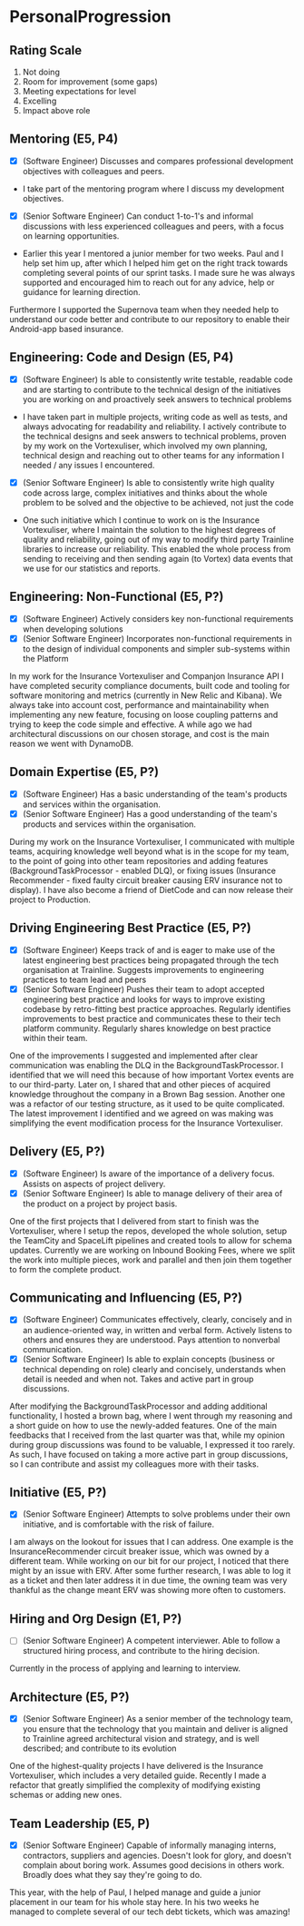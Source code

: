 # PersonalProgression

## Rating Scale
1. Not doing
2. Room for improvement (some gaps)
3. Meeting expectations for level
4. Excelling
5. Impact above role

## Mentoring (E5, P4)

- [x] (Software Engineer) Discusses and compares professional development objectives with colleagues and peers.
- I take part of the mentoring program where I discuss my development objectives.
- [x] (Senior Software Engineer) Can conduct 1-to-1's and informal discussions with less experienced colleagues and peers, with a focus on learning opportunities.
- Earlier this year I mentored a junior member for two weeks. Paul and I help set him up, after which I helped him get on the right track towards completing several points of our sprint tasks. I made sure he was always supported and encouraged him to reach out for any advice, help or guidance for learning direction.

Furthermore I supported the Supernova team when they needed help to understand our code better and contribute to our repository to enable their Android-app based insurance.

## Engineering: Code and Design (E5, P4)

- [x] (Software Engineer) Is able to consistently write testable, readable code and are starting to contribute to the technical design of the initiatives you are working on and proactively seek answers to technical problems
- I have taken part in multiple projects, writing code as well as tests, and always advocating for readability and reliability. I actively contribute to the technical designs and seek answers to technical problems, proven by my work on the Vortexuliser, which involved my own planning, technical design and reaching out to other teams for any information I needed / any issues I encountered.
- [x] (Senior Software Engineer) Is able to consistently write high quality code across large, complex initiatives and thinks about the whole problem to be solved and the objective to be achieved, not just the code
- One such initiative which I continue to work on is the Insurance Vortexuliser, where I maintain the solution to the highest degrees of quality and reliability, going out of my way to modify third party Trainline libraries to increase our reliability. This enabled the whole process from sending to receiving and then sending again (to Vortex) data events that we use for our statistics and reports.

## Engineering: Non-Functional (E5, P?)

- [x] (Software Engineer) Actively considers key non-functional requirements when developing solutions
- [x] (Senior Software Engineer) Incorporates non-functional requirements in to the design of individual components and simpler sub-systems within the Platform

In my work for the Insurance Vortexuliser and Companjon Insurance API I have completed security compliance documents, built code and tooling for software monitoring and metrics (currently in New Relic and Kibana). We always take into account cost, performance and maintainability when implementing any new feature, focusing on loose coupling patterns and trying to keep the code simple and effective. A while ago we had architectural discussions on our chosen storage, and cost is the main reason we went with DynamoDB.

## Domain Expertise (E5, P?)

- [x] (Software Engineer) Has a basic understanding of the team's products and services within the organisation.
- [x] (Senior Software Engineer) Has a good understanding of the team's products and services within the organisation.

During my work on the Insurance Vortexuliser, I communicated with multiple teams, acquiring knowledge well beyond what is in the scope for my team, to the point of going into other team repositories and adding features (BackgroundTaskProcessor - enabled DLQ), or fixing issues (Insurance Recommender - fixed faulty circuit breaker causing ERV insurance not to display). I have also become a friend of DietCode and can now release their project to Production.

## Driving Engineering Best Practice (E5, P?)

- [x] (Software Engineer) Keeps track of and is eager to make use of the latest engineering best practices being propagated through the tech organisation at Trainline. Suggests improvements to engineering practices to team lead and peers
- [x] (Senior Software Engineer) Pushes their team to adopt accepted engineering best practice and looks for ways to improve existing codebase by retro-fitting best practice approaches. Regularly identifies improvements to best practice and communicates these to their tech platform community. Regularly shares knowledge on best practice within their team.

One of the improvements I suggested and implemented after clear communication was enabling the DLQ in the BackgroundTaskProcessor. I identified that we will need this because of how important Vortex events are to our third-party. Later on, I shared that and other pieces of acquired knowledge throughout the company in a Brown Bag session. Another one was a refactor of our testing structure, as it used to be quite complicated. The latest improvement I identified and we agreed on was making was simplifying the event modification process for the Insurance Vortexuliser.

## Delivery (E5, P?)

- [x] (Software Engineer) Is aware of the importance of a delivery focus. Assists on aspects of project delivery.
- [x] (Senior Software Engineer) Is able to manage delivery of their area of the product on a project by project basis.

One of the first projects that I delivered from start to finish was the Vortexuliser, where I setup the repos, developed the whole solution, setup the TeamCity and SpaceLift pipelines and created tools to allow for schema updates. Currently we are working on Inbound Booking Fees, where we split the work into multiple pieces, work and parallel and then join them together to form the complete product.

## Communicating and Influencing (E5, P?)

- [x] (Software Engineer) Communicates effectively, clearly, concisely and in an audience-oriented way, in written and verbal form. Actively listens to others and ensures they are understood. Pays attention to nonverbal communication.
- [x] (Senior Software Engineer) Is able to explain concepts (business or technical depending on role) clearly and concisely, understands when detail is needed and when not. Takes and active part in group discussions.

After modifying the BackgroundTaskProcessor and adding additional functionality, I hosted a brown bag, where I went through my reasoning and a short guide on how to use the newly-added features.
One of the main feedbacks that I received from the last quarter was that, while my opinion during group discussions was found to be valuable, I expressed it too rarely. As such, I have focused on taking a more active part in group discussions, so I can contribute and assist my colleagues more with their tasks.

## Initiative (E5, P?)

- [x] (Senior Software Engineer) Attempts to solve problems under their own initiative, and is comfortable with the risk of failure.

I am always on the lookout for issues that I can address. One example is the InsuranceRecommender circuit breaker issue, which was owned by a different team. While working on our bit for our project, I noticed that there might by an issue with ERV. After some further research, I was able to log it as a ticket and then later address it in due time, the owning team was very thankful as the change meant ERV was showing more often to customers.

## Hiring and Org Design (E1, P?)

- [ ] (Senior Software Engineer) A competent interviewer. Able to follow a structured hiring process, and contribute to the hiring decision.

Currently in the process of applying and learning to interview.

## Architecture (E5, P?)

- [x] (Senior Software Engineer) As a senior member of the technology team, you ensure that the technology that you maintain and deliver is aligned to Trainline agreed architectural vision and strategy, and is well described; and contribute to its evolution

One of the highest-quality projects I have delivered is the Insurance Vortexuliser, which includes a very detailed guide. Recently I made a refactor that greatly simplified the complexity of modifying existing schemas or adding new ones.

## Team Leadership (E5, P)

- [x] (Senior Software Engineer) Capable of informally managing interns, contractors, suppliers and agencies. Doesn't look for glory, and doesn't complain about boring work. Assumes good decisions in others work. Broadly does what they say they're going to do.

This year, with the help of Paul, I helped manage and guide a junior placement in our team for his whole stay here. In his two weeks he managed to complete several of our tech debt tickets, which was amazing!
